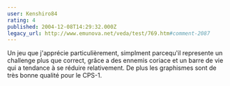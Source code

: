 ```yaml
---
user: Kenshiro84
rating: 4
published: 2004-12-08T14:29:32.000Z
legacy_url: http://www.emunova.net/veda/test/769.htm#comment-2087
---
```

Un jeu que j'apprécie particulièrement, simplment parcequ'il represente un challenge plus que correct, grâce a des ennemis coriace et un barre de vie qui a tendance à se réduire relativement. De plus les graphismes sont de très bonne qualité pour le CPS-1\.